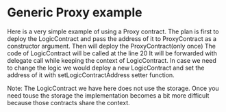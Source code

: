# Generic Proxy example

Here is a very simple example of using a Proxy contract.
The plan is first to deploy the LogicContract and pass the address of it to ProxyContract as a constructor argument.
Then will deploy the ProxyContract(only once)
The code of LogicContract will be called at the line 20 It will be forwarded with delegate call while keeping the context of LogicContract.
In case we need to change the logic we would deploy a new LogicContract and set the address of it with setLogicContractAddress setter function.

Note: The LogicContract we have here does not use the storage. Once you need touse the storage the implementation becomes a bit more difficult because those contracts share the context.
